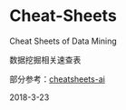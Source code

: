 # Cheat-Sheets
Cheat Sheets of Data Mining

数据挖掘相关速查表

部分参考：[cheatsheets-ai](https://github.com/kailashahirwar/cheatsheets-ai)

2018-3-23

